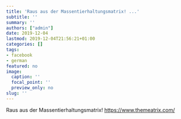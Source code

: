 ```yaml
---
title: 'Raus aus der Massentierhaltungsmatrix! ...'
subtitle: ''
summary: ''
authors: ["admin"]
date: 2019-12-04
lastmod: 2019-12-04T21:56:21+01:00
categories: []
tags:
- facebook
- german
featured: no
image:
  caption: ''
  focal_point: ''
  preview_only: no
slug: ''
---
```

Raus aus der Massentierhaltungsmatrix! 
https://www.themeatrix.com/


